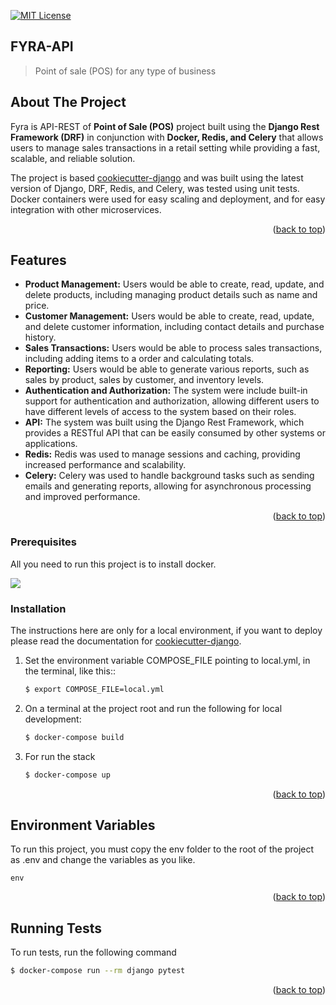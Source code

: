 [![MIT License](https://img.shields.io/badge/License-MIT-green.svg)](https://choosealicense.com/licenses/mit/)
## FYRA-API

> Point of sale (POS) for any type of business

<!-- ABOUT THE PROJECT -->
## About The Project

Fyra is API-REST of **Point of Sale (POS)** project built using the **Django Rest Framework (DRF)** in conjunction with **Docker, Redis, and Celery** that allows users to manage sales transactions in a retail setting while providing a fast, scalable, and reliable solution.

The project is based [cookiecutter-django](https://github.com/cookiecutter/cookiecutter-django) and was built using the latest version of Django, DRF, Redis, and Celery, was tested using unit tests. Docker containers were used for easy scaling and deployment, and for easy integration with other microservices.

<p align="right">(<a href="#readme-top">back to top</a>)</p>

## Features

- **Product Management:** Users would be able to create, read, update, and delete products, including managing product details such as name and price.
- **Customer Management:** Users would be able to create, read, update, and delete customer information, including contact details and purchase history.
- **Sales Transactions:** Users would be able to process sales transactions, including adding items to a order and calculating totals.
- **Reporting:** Users would be able to generate various reports, such as sales by product, sales by customer, and inventory levels.
- **Authentication and Authorization:** The system were include built-in support for authentication and authorization, allowing different users to have different levels of access to the system based on their roles.
- **API:** The system was built using the Django Rest Framework, which provides a RESTful API that can be easily consumed by other systems or applications.
- **Redis:** Redis was used to manage sessions and caching, providing increased performance and scalability.
- **Celery:** Celery was used to handle background tasks such as sending emails and generating reports, allowing for asynchronous processing and improved performance.
<p align="right">(<a href="#readme-top">back to top</a>)</p>


### Prerequisites

All you need to run this project is to install docker.

![](https://img.shields.io/badge/Docker-2CA5E0?style=for-the-badge&logo=docker&logoColor=white)


### Installation

The instructions here are only for a local environment, if you want to deploy please read the documentation for [cookiecutter-django](https://cookiecutter-django.readthedocs.io/en/latest/index.html).

1. Set the environment variable COMPOSE_FILE pointing to local.yml, in the terminal, like this::
   ```bash
   $ export COMPOSE_FILE=local.yml
   ```
2. On a terminal at the project root and run the following for local development:
   ```bash
   $ docker-compose build
   ```
3. For run the stack
   ```bash
   $ docker-compose up
   ```
<p align="right">(<a href="#readme-top">back to top</a>)</p>

## Environment Variables

To run this project, you must copy the env folder to the root of the project as .env and change the variables as you like.

`env`

<p align="right">(<a href="#readme-top">back to top</a>)</p>

## Running Tests

To run tests, run the following command

```bash
$ docker-compose run --rm django pytest
```
<p align="right">(<a href="#readme-top">back to top</a>)</p>

